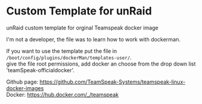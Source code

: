 # Custom Template for unRaid
unRaid custom template for orginal Teamspeak docker image

I'm not a developer, the file was to learn how to work with dockerman.

If you want to use the template put the file in ```/boot/config/plugins/dockerMan/templates-user/```.<Br>
give the file root permissions, add docker an choose from the drop down list 'teamSpeak-officialdocker'.

Github page: https://github.com/TeamSpeak-Systems/teamspeak-linux-docker-images<br>
Docker: https://hub.docker.com/_/teamspeak
